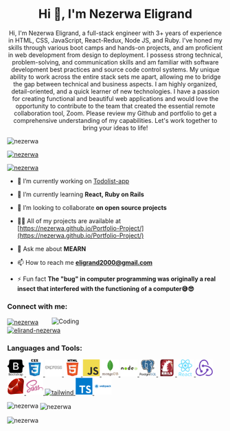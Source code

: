 <h1 align="center">Hi 👋, I'm Nezerwa Eligrand</h1>
<p align="center">Hi, I'm Nezerwa Eligrand, a full-stack engineer with 3+ years of experience in HTML, CSS, JavaScript, React-Redux, Node JS, and Ruby. I've honed my skills through various boot camps and hands-on projects, and am proficient in web development from design to deployment. I possess strong technical, problem-solving, and communication skills and am familiar with software development best practices and source code control systems. My unique ability to work across the entire stack sets me apart, allowing me to bridge the gap between technical and business aspects. I am highly organized, detail-oriented, and a quick learner of new technologies. I have a passion for creating functional and beautiful web applications and would love the opportunity to contribute to the team that created the essential remote collaboration tool, Zoom. Please review my Github and portfolio to get a comprehensive understanding of my capabilities. Let's work together to bring your ideas to life!</p>

<p align="left"> <img src="https://komarev.com/ghpvc/?username=nezerwa&label=Profile%20views&color=0e75b6&style=flat" alt="nezerwa" /> </p>

<p align="left"> <a href="https://github.com/ryo-ma/github-profile-trophy"><img src="https://github-profile-trophy.vercel.app/?username=nezerwa" alt="nezerwa" /></a> </p>

<p align="left"> <a href="https://twitter.com/nezerwa" target="blank"><img src="https://img.shields.io/twitter/follow/nezerwa?logo=twitter&style=for-the-badge" alt="nezerwa" /></a> </p>

- 🔭 I’m currently working on [Todolist-app](https://github.com/Nezerwa/Todolist-app)

- 🌱 I’m currently learning **React, Ruby on Rails**

- 👯 I’m looking to collaborate **on open source projects**

- 👨‍💻 All of my projects are available at [https://nezerwa.github.io/Portfolio-Project/](https://nezerwa.github.io/Portfolio-Project/)

- 💬 Ask me about **MEARN**

- 📫 How to reach me **eligrand2000@gmail.com**

- ⚡ Fun fact **The "bug" in computer programming was originally a real insect that interfered with the functioning of a computer😅😎**

<h3 align="left">Connect with me:</h3>
<p align="left">

<img align="right" alt="Coding" width="400" src=https://media.giphy.com/media/qgQUggAC3Pfv687qPC/giphy.gif>
<a href="https://twitter.com/nezerwa" target="blank"><img align="center" src="https://raw.githubusercontent.com/rahuldkjain/github-profile-readme-generator/master/src/images/icons/Social/twitter.svg" alt="nezerwa" height="30" width="40" /></a>
<a href="https://linkedin.com/in/elirand-nezerwa" target="blank"><img align="center" src="https://raw.githubusercontent.com/rahuldkjain/github-profile-readme-generator/master/src/images/icons/Social/linked-in-alt.svg" alt="elirand-nezerwa" height="30" width="40" /></a>
</p>

<h3 align="left">Languages and Tools:</h3>
<p align="left"> <a href="https://getbootstrap.com" target="_blank" rel="noreferrer"> <img src="https://raw.githubusercontent.com/devicons/devicon/master/icons/bootstrap/bootstrap-plain-wordmark.svg" alt="bootstrap" width="40" height="40"/> </a> <a href="https://www.w3schools.com/css/" target="_blank" rel="noreferrer"> <img src="https://raw.githubusercontent.com/devicons/devicon/master/icons/css3/css3-original-wordmark.svg" alt="css3" width="40" height="40"/> </a> <a href="https://expressjs.com" target="_blank" rel="noreferrer"> <img src="https://raw.githubusercontent.com/devicons/devicon/master/icons/express/express-original-wordmark.svg" alt="express" width="40" height="40"/> </a> <a href="https://www.w3.org/html/" target="_blank" rel="noreferrer"> <img src="https://raw.githubusercontent.com/devicons/devicon/master/icons/html5/html5-original-wordmark.svg" alt="html5" width="40" height="40"/> </a> <a href="https://developer.mozilla.org/en-US/docs/Web/JavaScript" target="_blank" rel="noreferrer"> <img src="https://raw.githubusercontent.com/devicons/devicon/master/icons/javascript/javascript-original.svg" alt="javascript" width="40" height="40"/> </a> <a href="https://www.mongodb.com/" target="_blank" rel="noreferrer"> <img src="https://raw.githubusercontent.com/devicons/devicon/master/icons/mongodb/mongodb-original-wordmark.svg" alt="mongodb" width="40" height="40"/> </a> <a href="https://nodejs.org" target="_blank" rel="noreferrer"> <img src="https://raw.githubusercontent.com/devicons/devicon/master/icons/nodejs/nodejs-original-wordmark.svg" alt="nodejs" width="40" height="40"/> </a> <a href="https://www.postgresql.org" target="_blank" rel="noreferrer"> <img src="https://raw.githubusercontent.com/devicons/devicon/master/icons/postgresql/postgresql-original-wordmark.svg" alt="postgresql" width="40" height="40"/> </a> <a href="https://rubyonrails.org" target="_blank" rel="noreferrer"> <img src="https://raw.githubusercontent.com/devicons/devicon/master/icons/rails/rails-original-wordmark.svg" alt="rails" width="40" height="40"/> </a> <a href="https://reactjs.org/" target="_blank" rel="noreferrer"> <img src="https://raw.githubusercontent.com/devicons/devicon/master/icons/react/react-original-wordmark.svg" alt="react" width="40" height="40"/> </a> <a href="https://redux.js.org" target="_blank" rel="noreferrer"> <img src="https://raw.githubusercontent.com/devicons/devicon/master/icons/redux/redux-original.svg" alt="redux" width="40" height="40"/> </a> <a href="https://www.ruby-lang.org/en/" target="_blank" rel="noreferrer"> <img src="https://raw.githubusercontent.com/devicons/devicon/master/icons/ruby/ruby-original.svg" alt="ruby" width="40" height="40"/> </a> <a href="https://sass-lang.com" target="_blank" rel="noreferrer"> <img src="https://raw.githubusercontent.com/devicons/devicon/master/icons/sass/sass-original.svg" alt="sass" width="40" height="40"/> </a> <a href="https://tailwindcss.com/" target="_blank" rel="noreferrer"> <img src="https://www.vectorlogo.zone/logos/tailwindcss/tailwindcss-icon.svg" alt="tailwind" width="40" height="40"/> </a> <a href="https://www.typescriptlang.org/" target="_blank" rel="noreferrer"> <img src="https://raw.githubusercontent.com/devicons/devicon/master/icons/typescript/typescript-original.svg" alt="typescript" width="40" height="40"/> </a> <a href="https://webpack.js.org" target="_blank" rel="noreferrer"> <img src="https://raw.githubusercontent.com/devicons/devicon/d00d0969292a6569d45b06d3f350f463a0107b0d/icons/webpack/webpack-original-wordmark.svg" alt="webpack" width="40" height="40"/> </a> </p>

<p><img align="left" src="https://github-readme-stats.vercel.app/api/top-langs?username=nezerwa&show_icons=true&locale=en&layout=compact" alt="nezerwa" /></p>

<p>&nbsp;<img align="center" src="https://github-readme-stats.vercel.app/api?username=nezerwa&show_icons=true&locale=en" alt="nezerwa" /></p>

<p><img align="center" src="https://github-readme-streak-stats.herokuapp.com/?user=nezerwa&" alt="nezerwa" /></p>
